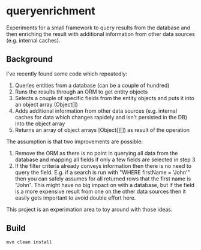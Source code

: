 # queryenrichment

Experiments for a small framework to query results from the database and then enriching the result with
additional information from other data sources (e.g. internal caches).

## Background

I've recently found some code which repeatedly:

1. Queries entities from a database (can be a couple of hundred)
2. Runs the results through an ORM to get entity objects
3. Selects a couple of specific fields from the entity objects and puts it into an object array (Object[])
4. Adds additional information from other data sources (e.g. internal caches for data which changes rapidely
    and isn't persisted in the DB) into the object array
5. Returns an array of object arrays [Object[][]) as result of the operation

The assumption is that two improvements are possible:

1. Remove the ORM as there is no point in querying all data from the database and mapping all fields if only a few
fields are selected in step 3
2. If the filter criteria already conveys information then there is no need to query the field. E.g. if a search is run with
"WHERE firstName = 'John'" then you can safely assumes for all returned rows that the first name is "John". This might
have no big impact on with a database, but if the field is a more expensive result from one on the other data sources then
it easily gets important to avoid double effort here.

This project is an experimation area to toy around with those ideas.

## Build

```
mvn clean install
```